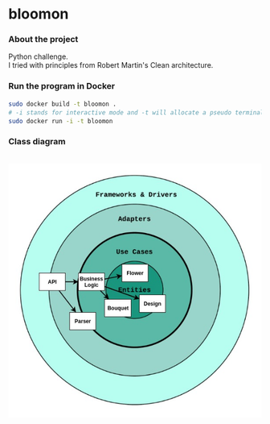 # bloomon

### About the project
Python challenge.  
I tried with principles from Robert Martin's Clean architecture.

### Run the program in Docker
``` bash
sudo docker build -t bloomon .
# -i stands for interactive mode and -t will allocate a pseudo terminal for us
sudo docker run -i -t bloomon
```

### Class diagram
\
![data_model](class_diagram.jpg)

